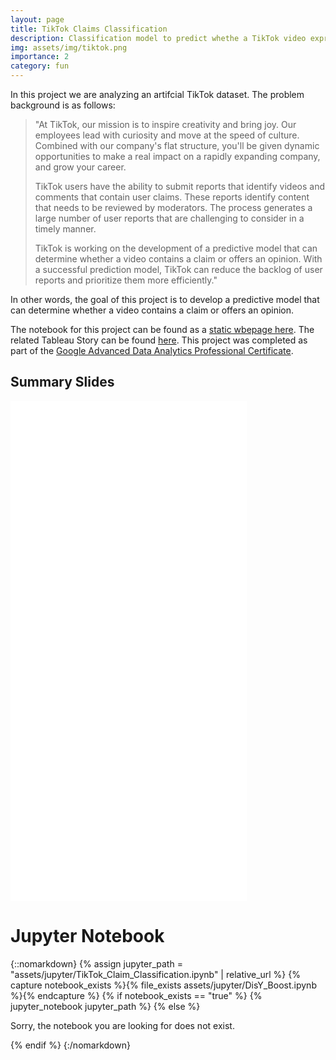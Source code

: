 ```yaml
---
layout: page
title: TikTok Claims Classification
description: Classification model to predict whethe a TikTok video expresses a claim or an opinion (ML/AI, Classification, Python, XGBoost, Random forest)
img: assets/img/tiktok.png
importance: 2
category: fun
---
```


In this project we are analyzing an artifcial TikTok dataset. The problem background is as follows:

<blockquote>"At TikTok, our mission is to inspire creativity and bring joy. Our employees lead with curiosity and move at the speed of culture. Combined with our company's flat structure, you'll be given dynamic opportunities to make a real impact on a rapidly expanding company, and grow your career.

TikTok users have the ability to submit reports that identify videos and comments that contain user claims. These reports identify content that needs to be reviewed by moderators. The process generates a large number of user reports that are challenging to consider in a timely manner. 

TikTok is working on the development of a predictive model that can determine whether a video contains a claim or offers an opinion. With a successful prediction model, TikTok can reduce the backlog of user reports and prioritize them more efficiently."</blockquote>

In other words, the goal of this project is to develop a predictive model that can determine whether a video contains a claim or offers an opinion. 

 The notebook for this project can be found as a <a href="TikTok_Claim_Classification.html">static wbepage here</a>. The related Tableau Story can be found <a href="https://public.tableau.com/app/profile/alex.mcdaniel/viz/TikTokClaimsClassificationbasicEDA/Story1">here</a>. This project was completed as part of the <a href="https://www.coursera.org/professional-certificates/google-advanced-data-analytics">Google Advanced Data Analytics Professional Certificate</a>.




<h2>Summary Slides</h2>

<article class="post-content CV clearfix">
        <embed src="TikTokClaimsClassificationResults.pdf" width="75%" height="800" type="application/pdf" />

</article>



<h1>
    Jupyter Notebook
</h1>

{::nomarkdown}
{% assign jupyter_path = "assets/jupyter/TikTok_Claim_Classification.ipynb" | relative_url %}
{% capture notebook_exists %}{% file_exists assets/jupyter/DisY_Boost.ipynb %}{% endcapture %}
{% if notebook_exists == "true" %}
    {% jupyter_notebook jupyter_path %}
{% else %}
    <p>Sorry, the notebook you are looking for does not exist.</p>
{% endif %}
{:/nomarkdown}
